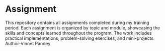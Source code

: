 # Assignment
This repository contains all assignments completed during my training period. Each assignment is organized by topic and module, showcasing the skills and concepts learned throughout the program. The work includes practical implementations, problem-solving exercises, and mini-projects.
<br>
Author-Vinnet Pandey
